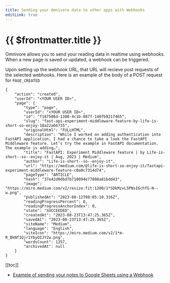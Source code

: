 ```yaml
---
title: Sending your Omnivore data to other apps with Webhooks
editLink: true
---
```


# {{ $frontmatter.title }}

Omnivore allows you to send your reading data in realtime using webhooks. When a new page is saved or updated, a webhook can be triggered.

Upon setting up the webhook URL, that URL will recieve post requests of the selected webhooks. Here is an example of the body of a POST request for `PAGE_CREATED`

```
{
    "action": "created",
    "userId": "<YOUR USER ID>",
    "page": {
        "type": "page",
        "userId": "<YOUR USER ID>",
        "id": "f187586d-1380-4c1b-887f-140fb9217465",
        "slug": "fast-api-experiment-middleware-feature-by-life-is-short-so-enjoy-18a22a66735",
        "originalHtml": "FULLHTML",
        "description": "While I worked on adding authentication into FastAPI application, I had a chance to take a look the FastAPI Middleware feature. Let’s try the example in FastAPI documentation. The example is adding…",
        "title": "FastAPI: Experiment Middleware feature | by Life-is-short--so--enjoy-it | Aug, 2023 | Medium",
        "author": "Life-is-short--so--enjoy-it",
        "url": "https://medium.com/@life-is-short-so-enjoy-it/fastapi-experiment-middleware-feature-c0a0c7314d74",
        "pageType": "ARTICLE",
        "hash": "37e42d0dbd7b710094e77808a81bdd43",
        "image": "https://miro.medium.com/v2/resize:fit:1200/1*SDkMzvL5PNsIGchfG-N--w.png",
        "publishedAt": "2023-08-12T08:05:10.316Z",
        "readingProgressPercent": 0,
        "readingProgressAnchorIndex": 0,
        "state": "SUCCEEDED",
        "createdAt": "2023-08-23T13:47:25.365Z",
        "savedAt": "2023-08-23T13:47:25.365Z",
        "siteName": "Medium",
        "language": "English",
        "siteIcon": "https://miro.medium.com/v2/1*m-R_BkNf1Qjr1YbyOIJY2w.png",
        "wordsCount": 1257,
        "archivedAt": null
    }
}
```

[[toc]]

- [Example of sending your notes to Google Sheets using a Webhook](https://blog.omnivore.app/p/syncing-all-your-notes-to-google)
